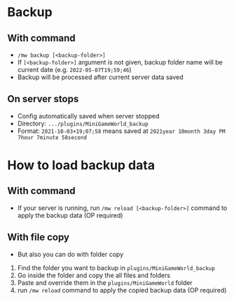 # Backup
## With command
- `/mw backup [<backup-folder>]`
- If `[<backup-folder>]` argument is not given, backup folder name will be current date (e.g. `2022-05-07T19;59;46`)
- Backup will be processed after current server data saved

## On server stops
- Config automatically saved when server stopped
- Directory: `.../plugins/MiniGameWorld_backup`
- Format: `2021-10-03+19;07;58` means saved at `2021year 10month 3day PM 7hour 7minute 58second`

# How to load backup data
## With command
- If your server is running, run `/mw reload [<backup-folder>]` command to apply the backup data (OP required)

## With file copy
- But also you can do with folder copy
1. Find the folder you want to backup in `plugins/MiniGameWorld_backup`
2. Go inside the folder and copy the all files and folders
3. Paste and override them in the `plugins/MiniGameWorld` folder
4. run `/mw reload` command to apply the copied backup data (OP required)